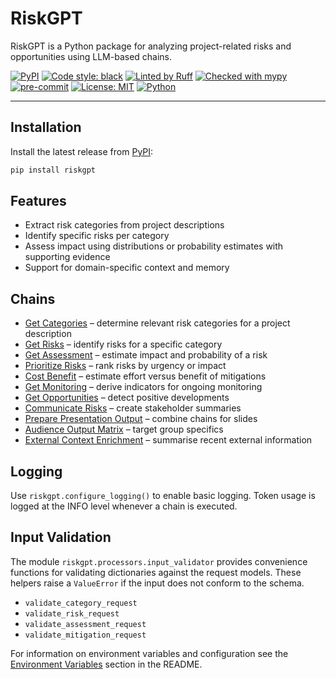 # RiskGPT

RiskGPT is a Python package for analyzing project-related risks and opportunities using LLM-based chains.

[![PyPI](https://img.shields.io/pypi/v/riskgpt)](https://pypi.org/project/riskgpt/)
[![Code style: black](https://img.shields.io/badge/code%20style-black-000000.svg)](https://github.com/psf/black)
[![Linted by Ruff](https://img.shields.io/badge/lint-ruff-green.svg)](https://docs.astral.sh/ruff/)
[![Checked with mypy](https://img.shields.io/badge/type%20checked-mypy-blue.svg)](http://mypy-lang.org/)
[![pre-commit](https://img.shields.io/badge/pre--commit-enabled-brightgreen?logo=pre-commit&logoColor=white)](https://pre-commit.com/)
[![License: MIT](https://img.shields.io/pypi/l/riskgpt.svg)](https://github.com/thwolter/riskgpt/blob/main/LICENSE)
[![Python](https://img.shields.io/pypi/pyversions/riskgpt)](https://pypi.org/project/riskgpt/)

---

## Installation

Install the latest release from [PyPI](https://pypi.org/project/riskgpt/):
```bash
pip install riskgpt
```

## Features

- Extract risk categories from project descriptions
- Identify specific risks per category
- Assess impact using distributions or probability estimates with supporting evidence
- Support for domain-specific context and memory

## Chains

- [Get Categories](get_categories.md) – determine relevant risk categories for a project description
- [Get Risks](get_risks.md) – identify risks for a specific category
- [Get Assessment](get_assessment.md) – estimate impact and probability of a risk
- [Prioritize Risks](prioritize_risks.md) – rank risks by urgency or impact
- [Cost Benefit](cost_benefit.md) – estimate effort versus benefit of mitigations
- [Get Monitoring](get_monitoring.md) – derive indicators for ongoing monitoring
- [Get Opportunities](get_opportunities.md) – detect positive developments
- [Communicate Risks](communicate_risks.md) – create stakeholder summaries
- [Prepare Presentation Output](design/prepare_presentation_output.md) – combine chains for slides
- [Audience Output Matrix](design/audience_output.md) – target group specifics
- [External Context Enrichment](external_context_enrichment.md) – summarise recent external information

## Logging

Use `riskgpt.configure_logging()` to enable basic logging. Token usage is logged
at the INFO level whenever a chain is executed.


## Input Validation

The module `riskgpt.processors.input_validator` provides convenience functions
for validating dictionaries against the request models. These helpers raise a
`ValueError` if the input does not conform to the schema.

- `validate_category_request`
- `validate_risk_request`
- `validate_assessment_request`
- `validate_mitigation_request`

For information on environment variables and configuration see the
[Environment Variables](../README.md#environment-variables) section in the
README.


